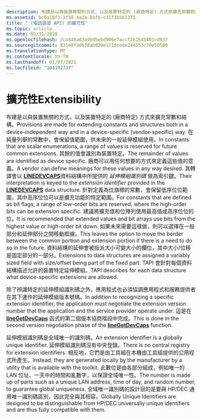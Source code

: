 ```yaml
---
description: 布建是以與裝置無關的方式，以及裝置特定的 (廠商特定) 方式來擴充常數和結構。
ms.assetid: bc0a18f3-1f58-4a24-8afb-c31f3b561375
title: " (電話語音 API) 的擴充性"
ms.topic: article
ms.date: 05/31/2018
ms.openlocfilehash: 2ca446a03a9bdbe6d906e7accf261645401cd937
ms.sourcegitcommit: 831e8f3db78ab820e1710cede244553c70e50500
ms.translationtype: MT
ms.contentlocale: zh-TW
ms.lasthandoff: 01/07/2021
ms.locfileid: "104192737"
---
```

# <a name="extensibility"></a><span data-ttu-id="af1d1-103">擴充性</span><span class="sxs-lookup"><span data-stu-id="af1d1-103">Extensibility</span></span>

<span data-ttu-id="af1d1-104">布建是以與裝置無關的方式，以及裝置特定的 (廠商特定) 方式來擴充常數和結構。</span><span class="sxs-lookup"><span data-stu-id="af1d1-104">Provisions are made for extending constants and structures both in a device-independent way and in a device-specific (vendor-specific) way.</span></span> <span data-ttu-id="af1d1-105">在純量列舉的常數中，會保留值範圍，供未來的一般延伸模組使用。</span><span class="sxs-lookup"><span data-stu-id="af1d1-105">In constants that are scalar enumerations, a range of values is reserved for future common extensions.</span></span> <span data-ttu-id="af1d1-106">其餘的值會識別為裝置特定。</span><span class="sxs-lookup"><span data-stu-id="af1d1-106">The remainder of values are identified as device specific.</span></span> <span data-ttu-id="af1d1-107">廠商可以用任何想要的方式來定義這些值的意義。</span><span class="sxs-lookup"><span data-stu-id="af1d1-107">A vendor can define meanings for these values in any way desired.</span></span> <span data-ttu-id="af1d1-108">其轉譯會以 [**LINEDEVCAPS**](/windows/win32/api/tapi/ns-tapi-linedevcaps)資料結構中所提供的 *延伸模組識別碼* 做為索引鍵。</span><span class="sxs-lookup"><span data-stu-id="af1d1-108">Their interpretation is keyed to the *extension identifier* provided in the [**LINEDEVCAPS**](/windows/win32/api/tapi/ns-tapi-linedevcaps) data structure.</span></span> <span data-ttu-id="af1d1-109">針對定義為位旗標的常數，會保留低序位位範圍，其中高序位位可以是擴充功能的特定範圍。</span><span class="sxs-lookup"><span data-stu-id="af1d1-109">For constants that are defined as bit flags, a range of low-order bits are reserved, where the high-order bits can be extension specific.</span></span> <span data-ttu-id="af1d1-110">建議將擴充值和位陣列使用最高值或高序位位的位。</span><span class="sxs-lookup"><span data-stu-id="af1d1-110">It is recommended that extended values and bit arrays use bits from the highest value or high-order bit down.</span></span> <span data-ttu-id="af1d1-111">如果未來需要這樣做，則可以選擇在一般部分和延伸部分之間移動框線。</span><span class="sxs-lookup"><span data-stu-id="af1d1-111">This leaves the option to move the border between the common portion and extension portion if there is a need to do so in the future.</span></span> <span data-ttu-id="af1d1-112">資料結構的延伸會被指派大小可變大小的欄位，其中大小/位移是固定部分的一部分。</span><span class="sxs-lookup"><span data-stu-id="af1d1-112">Extensions to data structures are assigned a variably sized field with size/offset being part of the fixed part.</span></span> <span data-ttu-id="af1d1-113">TAPI 會針對每個資料結構描述允許的裝置特定延伸模組。</span><span class="sxs-lookup"><span data-stu-id="af1d1-113">TAPI describes for each data structure what device-specific extensions are allowed.</span></span>

<span data-ttu-id="af1d1-114">除了辨識特定的延伸模組識別碼之外，應用程式也必須協調應用程式和服務提供者在其下運作的延伸模組版本號碼。</span><span class="sxs-lookup"><span data-stu-id="af1d1-114">In addition to recognizing a specific extension identifier, the application must negotiate the extension version number that the application and the service provider operate under.</span></span> <span data-ttu-id="af1d1-115">這是在 [**lineGetDevCaps**](/windows/win32/api/tapi/nf-tapi-linegetdevcaps) 函式的第二個版本協商階段中完成。</span><span class="sxs-lookup"><span data-stu-id="af1d1-115">This is done in the second version negotiation phase of the [**lineGetDevCaps**](/windows/win32/api/tapi/nf-tapi-linegetdevcaps) function.</span></span>

<span data-ttu-id="af1d1-116">延伸模組識別碼是全域唯一的識別碼。</span><span class="sxs-lookup"><span data-stu-id="af1d1-116">An extension identifier is a globally unique identifier.</span></span> <span data-ttu-id="af1d1-117">延伸模組識別碼沒有中央登錄。</span><span class="sxs-lookup"><span data-stu-id="af1d1-117">There is no central registry for extension identifiers.</span></span> <span data-ttu-id="af1d1-118">相反地，它們是由工具組在本機由工具組提供的公用程式所產生。</span><span class="sxs-lookup"><span data-stu-id="af1d1-118">Instead, they are generated locally by the manufacturer by a utility that is available with the toolkit.</span></span> <span data-ttu-id="af1d1-119">此數位是由各部分組成，例如唯一的 LAN 位址、一天中的時間和亂數字，以保證全域唯一性。</span><span class="sxs-lookup"><span data-stu-id="af1d1-119">The number is made up of parts such as a unique LAN address, time of day, and random number, to guarantee global uniqueness.</span></span> <span data-ttu-id="af1d1-120">全域唯一識別碼的設計目的是要與 HP/DEC 通用唯一識別碼區別，因此完全與其相容。</span><span class="sxs-lookup"><span data-stu-id="af1d1-120">Globally Unique Identifiers are designed to be distinguishable from HP/DEC universally unique identifiers and are thus fully compatible with them.</span></span>

 

 
